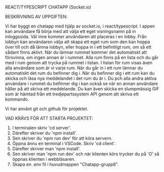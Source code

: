 REACT/TYPESCRIPT CHATAPP (Socket.io)

BESKRIVNING AV UPPGIFTEN:

Vi har byggt en chatapp med hjälp av socket.io, i react/typescript. I appen kan användare få börja med att välja ett eget visningsnamn på in inloggssida. Väl inne kommer användaren att placeras i en lobby. Från lobbyn kan användaren välja att skapa ett eget rum som den kan hoppa över till och då lämna lobbyn, eller hoppa in i ett befintligt rum, om så ett sådant finns aktivt. När du lämnar rummet kommer det automatiskt att försvinna, om ingen annan är i rummet. Alla rum finns på en lista och du går med i rum genom att trycka på rummet i listan. I listan för rum visas även alla användare som är vi varje rum. När du går in i ett rum lämnar du automatiskt det rum du befinner dig i. När du befinner dig i ett rum kan du skicka och läsa nya meddelandet i det rum du är i. Du pch alla andra aktiva användare i rummet du befinner dig i kan också se när en annan användare håller på att skriva ett meddelande. Du kan även skicka en slumpmässig GIF som är hämtad från ett tredjepartssystem API genom att skriva ett kommando.

Vi har använt git och github för projektet.

VAD KRÄVS FÖR ATT STARTA PROJEKTET:

1. I terminalen skriv 'cd server'.
2. Därefter skriver du 'npm install'.
3. Sen skriver du 'npm run dev' för att köra servern.
4. Öppna ännu en terminal i VSCode. Skriv 'cd client'.
5. Därefter skriver man 'npm install'.
6. Sen skriver man 'npm run dev' och när klienten körs trycker du på 'O' så öppnas klienten i webbläsaren.
7. Skapa en .env fil i huvudmappen "Chatapp-grupp8". 


